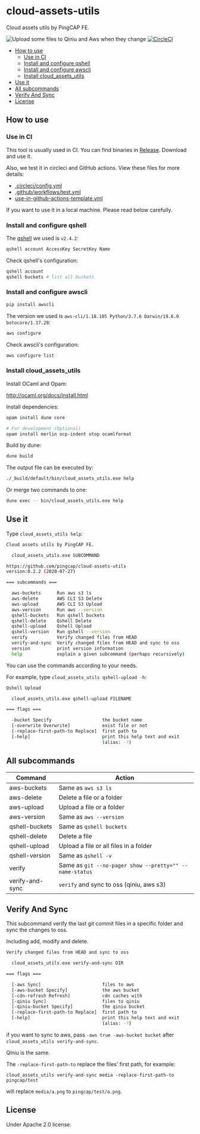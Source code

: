 # cloud-assets-utils

Cloud assets utils by PingCAP FE.

![Upload some files to Qiniu and Aws when they change](https://github.com/pingcap/cloud-assets-utils/workflows/Upload%20some%20files%20to%20Qiniu%20and%20Aws%20when%20they%20change/badge.svg)
[![CircleCI](https://circleci.com/gh/pingcap/cloud-assets-utils.svg?style=svg)](https://circleci.com/gh/pingcap/cloud-assets-utils)

- [How to use](#how-to-use)
  - [Use in CI](#use-in-ci)
  - [Install and configure qshell](#install-and-configure-qshell)
  - [Install and configure awscli](#install-and-configure-awscli)
  - [Install cloud_assets_utils](#install-cloud_assets_utils)
- [Use it](#use-it)
- [All subcommands](#all-subcommands)
- [Verify And Sync](#verify-and-sync)
- [License](#license)

## How to use

### Use in CI

This tool is usually used in CI. You can find binaries in [Release](https://github.com/pingcap/cloud-assets-utils/releases). Download and use it.

Also, we test it in circleci and GitHub actions. View these files for more details:

- [.circleci/config.yml](https://github.com/pingcap/cloud-assets-utils/blob/master/.circleci/config.yml)
- [.github/workflows/test.yml](https://github.com/pingcap/cloud-assets-utils/blob/master/.github/workflows/test.yml)
- [use-in-github-actions-template.yml](https://github.com/pingcap/cloud-assets-utils/blob/master/use-in-github-actions-template.yml)

If you want to use it in a local machine. Please read below carefully.

### Install and configure qshell

The [qshell](https://github.com/qiniu/qshell) we used is `v2.4.2`:

```sh
qshell account AccessKey SecretKey Name
```

Check qshell's configuration:

```sh
qshell account
qshell buckets # list all buckets
```

### Install and configure awscli

```sh
pip install awscli
```

The version we used is `aws-cli/1.18.105 Python/3.7.6 Darwin/19.6.0 botocore/1.17.28`:

```sh
aws configure
```

Check awscli's configuration:

```sh
aws configure list
```

### Install cloud_assets_utils

Install OCaml and Opam:

<http://ocaml.org/docs/install.html>

Install dependencies:

```sh
opam install dune core

# For development (Optional)
opam install merlin ocp-indent utop ocamlformat
```

Build by dune:

```sh
dune build
```

The output file can be executed by:

```sh
./_build/default/bin/cloud_assets_utils.exe help
```

Or merge two commands to one:

```sh
dune exec -- bin/cloud_assets_utils.exe help
```

## Use it

Type `cloud_assets_utils help`:

```sh
Cloud assets utils by PingCAP FE.

  cloud_assets_utils.exe SUBCOMMAND

https://github.com/pingcap/cloud-assets-utils
version:0.2.2 (2020-07-27)

=== subcommands ===

  aws-buckets      Run aws s3 ls
  aws-delete       AWS CLI S3 Delete
  aws-upload       AWS CLI S3 Upload
  aws-version      Run aws --version
  qshell-buckets   Run qshell buckets
  qshell-delete    Qshell Delete
  qshell-upload    Qshell Upload
  qshell-version   Run qshell --version
  verify           Verify changed files from HEAD
  verify-and-sync  Verify changed files from HEAD and sync to oss
  version          print version information
  help             explain a given subcommand (perhaps recursively)
```

You can use the commands according to your needs.

For example, type `cloud_assets_utils qshell-upload -h`:

```sh
Qshell Upload

  cloud_assets_utils.exe qshell-upload FILENAME

=== flags ===

  -bucket Specify                   the bucket name
  [-overwrite Overwrite]            exist file or not
  [-replace-first-path-to Replace]  first path to
  [-help]                           print this help text and exit
                                    (alias: -?)
```

## All subcommands

| Command         | Action                                                  |
| --------------- | ------------------------------------------------------- |
| aws-buckets     | Same as `aws s3 ls`                                     |
| aws-delete      | Delete a file or a folder                               |
| aws-upload      | Upload a file or a folder                               |
| aws-version     | Same as `aws --version`                                 |
| qshell-buckets  | Same as `qshell buckets`                                |
| qshell-delete   | Delete a file                                           |
| qshell-upload   | Upload a file or all files in a folder                  |
| qshell-version  | Same as `qshell -v`                                     |
| verify          | Same as `git --no-pager show --pretty="" --name-status` |
| verify-and-sync | `verify` and sync to oss (qiniu, aws s3)                |

## Verify And Sync

This subcommand verify the last git commit files in a specific folder and sync the changes to oss.

Including add, modify and delete.

```sh
Verify changed files from HEAD and sync to oss

  cloud_assets_utils.exe verify-and-sync DIR

=== flags ===

  [-aws Sync]                       files to aws
  [-aws-bucket Specify]             the aws bucket
  [-cdn-refresh Refresh]            cdn caches with
  [-qiniu Sync]                     files to qiniu
  [-qiniu-bucket Specify]           the qiniu bucket
  [-replace-first-path-to Replace]  first path to
  [-help]                           print this help text and exit
                                    (alias: -?)
```

if you want to sync to aws, pass `-aws true -aws-bucket bucket` after `cloud_assets_utils verify-and-sync`.

Qiniu is the same.

The `-replace-first-path-to` replace the files' first path, for example:

`cloud_assets_utils verify-and-sync media -replace-first-path-to pingcap/test`

will replace `media/a.png` to `pingcap/test/a.png`.

## License

Under Apache 2.0 license.

